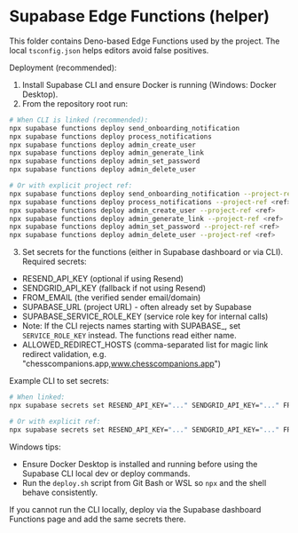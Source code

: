 # Supabase Edge Functions (helper)

This folder contains Deno-based Edge Functions used by the project. The local `tsconfig.json` helps editors avoid false positives.

Deployment (recommended):

1. Install Supabase CLI and ensure Docker is running (Windows: Docker Desktop).
2. From the repository root run:

```bash
# When CLI is linked (recommended):
npx supabase functions deploy send_onboarding_notification
npx supabase functions deploy process_notifications
npx supabase functions deploy admin_create_user
npx supabase functions deploy admin_generate_link
npx supabase functions deploy admin_set_password
npx supabase functions deploy admin_delete_user

# Or with explicit project ref:
npx supabase functions deploy send_onboarding_notification --project-ref <ref>
npx supabase functions deploy process_notifications --project-ref <ref>
npx supabase functions deploy admin_create_user --project-ref <ref>
npx supabase functions deploy admin_generate_link --project-ref <ref>
npx supabase functions deploy admin_set_password --project-ref <ref>
npx supabase functions deploy admin_delete_user --project-ref <ref>
```

3. Set secrets for the functions (either in Supabase dashboard or via CLI). Required secrets:

- RESEND_API_KEY (optional if using Resend)
- SENDGRID_API_KEY (fallback if not using Resend)
- FROM_EMAIL (the verified sender email/domain)
- SUPABASE_URL (project URL) - often already set by Supabase
- SUPABASE_SERVICE_ROLE_KEY (service role key for internal calls)
- Note: If the CLI rejects names starting with SUPABASE_, set `SERVICE_ROLE_KEY` instead. The functions read either name.
- ALLOWED_REDIRECT_HOSTS (comma-separated list for magic link redirect validation, e.g. "chesscompanions.app,www.chesscompanions.app")

Example CLI to set secrets:

```bash
# When linked:
npx supabase secrets set RESEND_API_KEY="..." SENDGRID_API_KEY="..." FROM_EMAIL="no-reply@yourdomain.com" SERVICE_ROLE_KEY="..." ALLOWED_REDIRECT_HOSTS="chesscompanions.app,www.chesscompanions.app"

# Or with explicit ref:
npx supabase secrets set RESEND_API_KEY="..." SENDGRID_API_KEY="..." FROM_EMAIL="no-reply@yourdomain.com" SERVICE_ROLE_KEY="..." ALLOWED_REDIRECT_HOSTS="chesscompanions.app,www.chesscompanions.app" --project-ref <ref>
```

Windows tips:

- Ensure Docker Desktop is installed and running before using the Supabase CLI local dev or deploy commands.
- Run the `deploy.sh` script from Git Bash or WSL so `npx` and the shell behave consistently.

If you cannot run the CLI locally, deploy via the Supabase dashboard Functions page and add the same secrets there.
